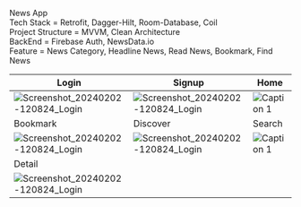 News App\
Tech Stack = Retrofit, Dagger-Hilt, Room-Database, Coil\
Project Structure = MVVM, Clean Architecture\
BackEnd = Firebase Auth, NewsData.io\
Feature = News Category, Headline News, Read News, Bookmark, Find News


| Login | Signup | Home |
| ------------- | ------------- | ------------- |
|  ![Screenshot_20240202-120824_Login](https://github.com/overfero/NewsApp/assets/134525690/15a560f2-4590-443f-9f76-c3514dc0b423) | ![Screenshot_20240202-120824_Login](https://github.com/overfero/NewsApp/assets/134525690/e90cbbea-7a98-414a-8773-30650cec2d4f) | ![Caption 1](https://github.com/overfero/NewsApp/assets/134525690/ada422d5-0a4d-4bfd-848f-36bb327bd55d) |
| Bookmark | Discover | Search |
| ![Screenshot_20240202-120824_Login](https://github.com/overfero/NewsApp/assets/134525690/2d85670b-8060-4391-8a80-bc705d3a1f6c) | ![Screenshot_20240202-120824_Login](https://github.com/overfero/NewsApp/assets/134525690/20117beb-7382-47af-a833-55811dbdd275) | ![Caption 1](https://github.com/overfero/NewsApp/assets/134525690/b0f0f438-660a-4aa6-b88b-84406f936620) |
| Detail |
| ![Screenshot_20240202-120824_Login](https://github.com/overfero/NewsApp/assets/134525690/f3a3b33f-22d2-4ad9-b807-c5a476a79a91c) |
